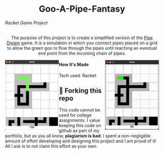 <h1 align="center">Goo-A-Pipe-Fantasy</h1>
<h6>Racket Game Project</h6>
<p align="center">The purpose of this project is to create a simplified version of the <a href="https://archive.org/details/win3_PipeDr3x">Pipe Dream</a> game. It is a simulation in which you connect pipes placed on a grid to allow the green goo to flow through the pipes until reaching an eventual end point from the incoming chain of pipes.</p>


<div>
<p align="center"><img src="pipe-example.png" alt="example" width="35%" style="float: left;"> <img src="pipe-game.gif" alt="gif" width="35%" style="float: right;"></p>
</div>

<h4>How It's Made</h4>
<p>Tech used: Racket</p>

## 🚨 Forking this repo

<p>This code cannot be used for college assignments. I value keeping this code on github as part of my portfolio, but as you all know, <b>plagiarism is bad</b>. I spent a non-negligible amount of effort developing and designing this project and I am proud of it! All I ask is to not claim this effort as your own.</p>
